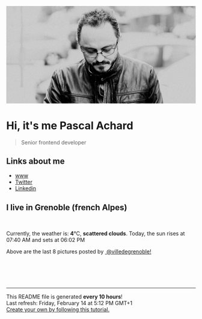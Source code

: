 ![Pascal Achard](./images/photo-pascal-achard.jpg)
# Hi, it's me Pascal Achard
> Senior frontend developer

## Links about me
- [www](https://www.pascal-achard.com)
- [Twitter](https://twitter.com/botmaster)
- [Linkedin](http://www.linkedin.com/in/pascal-achard)


## I live in Grenoble (french Alpes)
<img src="https://openweathermap.org/img/wn/03d@2x.png" alt="">

Currently, the weather is: **4**°C, **scattered clouds**.
Today, the sun rises at 07:40 AM and sets at 06:02 PM

Above are the last 8 pictures posted by <a href="https://www.instagram.com/villedegrenoble/" target="_blank"><img alt="" src="https://upload.wikimedia.org/wikipedia/commons/thumb/e/e7/Instagram_logo_2016.svg/1024px-Instagram_logo_2016.svg.png" width="20"/> @villedegrenoble!</a>

<p style="display: flex; flex-wrap: wrap; gap: 20px;">
        <img src="https://p19-pu-sign-no.tiktokcdn-eu.com/tos-no1a-p-0037-no/ogkBr2EAybKDEDkRDTNVrjfqCTFFtuEngEfIEt~tplv-tiktokx-cropcenter-q:300:400:q72.jpeg?dr=9232&nonce=60532&refresh_token=505408deacb64a6209f87976cecb6945&x-expires=1739631600&x-signature=%2BJymnbvgTpQLxiR4mhrt1uqUbzk%3D&biz_tag=tt_video&idc=no1a&ps=933b5bde&s=PUBLISH&sc=cover&shcp=132edbea&shp=d05b14bd&t=bacd0480" alt="" width="200"/>
        <img src="https://p16-sign-useast2a.tiktokcdn.com/tos-useast2a-p-0037-euttp/oIzAHhjoABcEaAiKzhgI9gHAA0BBoqfCPsVBip~tplv-tiktokx-cropcenter-q:300:400:q72.jpeg?dr=9232&nonce=94434&refresh_token=a801d23c4475ebe717697cd723555c85&x-expires=1739631600&x-signature=PJEfku84zGd6zMWUUuuv8UmOjvI%3D&biz_tag=tt_video&idc=no1a&ps=933b5bde&s=PUBLISH&sc=cover&shcp=132edbea&shp=d05b14bd&t=bacd0480" alt="" width="200"/>
        <img src="https://p16-sign-useast2a.tiktokcdn.com/tos-useast2a-p-0037-euttp/ooEZb5UAivOitKBIA7WBwlACR01BAgYLYY5Aj~tplv-tiktokx-cropcenter-q:300:400:q72.jpeg?dr=9232&nonce=27074&refresh_token=8bd2679f67b4a49ea78353cb6bc8eab6&x-expires=1739631600&x-signature=Clzf3L1W%2BhC%2BFLSisTsidHElERc%3D&biz_tag=tt_video&idc=no1a&ps=933b5bde&s=PUBLISH&sc=cover&shcp=132edbea&shp=d05b14bd&t=bacd0480" alt="" width="200"/>
        <img src="https://p16-sign-useast2a.tiktokcdn.com/tos-useast2a-p-0037-euttp/ocIRRAPDnCd5elJFEAAnwAEkCD72fd3Q7VIGBt~tplv-tiktokx-cropcenter-q:300:400:q72.jpeg?dr=9232&nonce=42478&refresh_token=3c3b152779830dc41c374ccef3c92419&x-expires=1739631600&x-signature=GcBCBR2v%2B3Q%2FwpFfZixj9tqGwtE%3D&biz_tag=tt_video&idc=no1a&ps=933b5bde&s=PUBLISH&sc=cover&shcp=132edbea&shp=d05b14bd&t=bacd0480" alt="" width="200"/>
        <img src="https://p19-pu-sign-no.tiktokcdn-eu.com/tos-no1a-p-0037-no/oUwEacFirIDpCmEA4MSgfqENnUQ4RhSFkBfhPB~tplv-tiktokx-cropcenter-q:300:400:q72.jpeg?dr=9232&nonce=50743&refresh_token=dab66ac9d6b0bc0f93774b6e06c80a3d&x-expires=1739631600&x-signature=1SeJQ0v5g%2Bd1AIUO3bGA5wAjfB8%3D&biz_tag=tt_video&idc=no1a&ps=933b5bde&s=PUBLISH&sc=cover&shcp=132edbea&shp=d05b14bd&t=bacd0480" alt="" width="200"/>
        <img src="https://p16-sign-useast2a.tiktokcdn.com/tos-useast2a-p-0037-euttp/ogSiC7AEVPgfsh276QBOhIggEAMn2eDnvrHDFB~tplv-tiktokx-cropcenter-q:300:400:q72.jpeg?dr=9232&nonce=88742&refresh_token=c7aa59448d1b07553be26f2ffb45df7f&x-expires=1739631600&x-signature=qeRNV%2FWGLxWgeV8YBZ7te%2FB8PiQ%3D&biz_tag=tt_video&idc=no1a&ps=933b5bde&s=PUBLISH&sc=cover&shcp=132edbea&shp=d05b14bd&t=bacd0480" alt="" width="200"/>
        <img src="https://p16-sign-useast2a.tiktokcdn.com/tos-useast2a-p-0037-euttp/ooQSFu7efJUDaeYpg4fmW4DAgnensCxXGmAAsB~tplv-tiktokx-cropcenter-q:300:400:q72.jpeg?dr=9232&nonce=34789&refresh_token=e2bdeda24ab9267fcc9e59f926992239&x-expires=1739631600&x-signature=pgsFtTZTlYz%2B%2BfbpKbRGtUPJ15k%3D&biz_tag=tt_video&idc=no1a&ps=933b5bde&s=PUBLISH&sc=cover&shcp=132edbea&shp=d05b14bd&t=bacd0480" alt="" width="200"/>
        <img src="https://p16-sign-useast2a.tiktokcdn.com/tos-useast2a-p-0037-euttp/ooc7QgtpAXwr56kf0AYAgcfeZD1AfjFlAfgf4Z~tplv-tiktokx-cropcenter-q:300:400:q72.jpeg?dr=9232&nonce=74743&refresh_token=1a51f4f7e60b2c950867d380728cc299&x-expires=1739631600&x-signature=96p52eAEmQW7xvVyzQdmG3WC74Y%3D&biz_tag=tt_video&idc=no1a&ps=933b5bde&s=PUBLISH&sc=cover&shcp=132edbea&shp=d05b14bd&t=bacd0480" alt="" width="200"/>
</p>

------------
<p>This README file is generated <b>every 10 hours</b>!
    <br />Last refresh: Friday, February 14 at 5:12 PM GMT+1
    <br /><a href="https://medium.com/@th.guibert/how-to-create-a-self-updating-readme-md-for-your-github-profile-f8b05744ca91">Create your own by following this tutorial.</a>
</p>
<p><a href="https://github.com/botmaster/botmaster/actions/workflows/main.yaml"><img alt="" src="https://github.com/botmaster/botmaster/actions/workflows/main.yaml/badge.svg" /></a></p>

